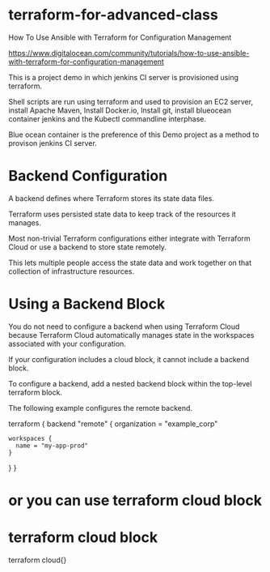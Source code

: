 # terraform-for-advanced-class

How To Use Ansible with Terraform for Configuration Management

https://www.digitalocean.com/community/tutorials/how-to-use-ansible-with-terraform-for-configuration-management

This is a project demo in which jenkins CI server is provisioned using terraform. 

Shell scripts are run using terraform and used to provision an EC2 server, install Apache Maven, Install Docker.io, Install git, install blueocean container jenkins and the Kubectl commandline interphase. 

Blue ocean container is the preference of this Demo project as a method to provison jenkins CI server. 

# Backend Configuration

A backend defines where Terraform stores its state data files.

Terraform uses persisted state data to keep track of the resources it manages. 

Most non-trivial Terraform configurations either integrate with Terraform Cloud or use a backend to store state remotely. 

This lets multiple people access the state data and work together on that collection of infrastructure resources.

# Using a Backend Block

You do not need to configure a backend when using Terraform Cloud because Terraform Cloud automatically manages state in the workspaces associated with your configuration. 

If your configuration includes a cloud block, it cannot include a backend block.

To configure a backend, add a nested backend block within the top-level terraform block.

The following example configures the remote backend.


terraform {
  backend "remote" {
    organization = "example_corp"

    workspaces {
      name = "my-app-prod"
    }
  }
}



# or you can use terraform cloud block 

# terraform cloud block 

terraform 
 cloud{}
